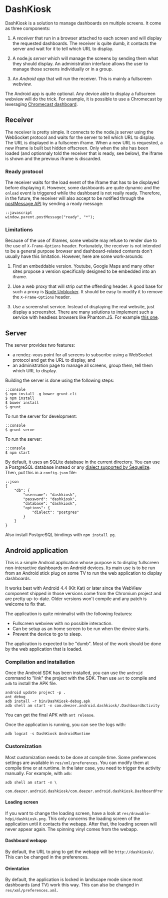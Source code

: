 # DashKiosk

DashKiosk is a solution to manage dashboards on multiple screens. It
come as three components:

 1. A _receiver_ that run in a browser attached to each screen and will
    display the requested dashboards. The receiver is quite dumb, it
    contacts the server and wait for it to tell which URL to display.

 2. A node.js _server_ which will manage the screens by sending them
    what they should display. An administration interface allows the
    user to manage those screens individually or in a group.
    
 3. An _Android app_ that will run the receiver. This is mainly a
    fullscreen webview.

The Android app is quite optional. Any device able to display a
fullscreen webview will do the trick. For example, it is possible to
use a Chromecast by leveraging [Chromecast dashboard][].

[Chromecast dashboard]: http://boombatower.github.io/chromecast-dashboard/sender/

## Receiver

The receiver is pretty simple. It connects to the node.js server using
the WebSocket protocol and waits for the server to tell which URL to
display. The URL is displayed in a fullscreen iframe. When a new URL
is requested, a new iframe is built but hidden offscreen. Only when
the site has been loaded (and optionnaly told the receiver that is
ready, see below), the iframe is shown and the previous iframe is
discarded.

### Ready protocol

The receiver waits for the load event of the iframe that has to be
displayed before displaying it. However, some dashboards are quite
dynamic and the `onload` event is triggered while the dashboard is not
really ready. Therefore, in the future, the receiver will also accept
to be notified through the [postMessage API][] by sending a ready
message:

    ::javascript
    window.parent.postMessage("ready", "*");

[postMessage API]: https://developer.mozilla.org/en-US/docs/Web/API/Window.postMessage

### Limitations

Because of the use of iframes, some website may refuse to render due
to the use of `X-Frame-Options` header. Fortunately, the receiver is
not intended to be a general purpose browser and dashboard-related
contents don't usually have this limitation. However, here are some
work-arounds:

 1. Find an embeddable version. Youtube, Google Maps and many other
    sites propose a version specifically designed to be embedded into
    an iframe.

 2. Use a web proxy that will strip out the offending header. A good
    base for such a proxy is [Node Unblocker][]. It should be easy to
    modify it to remove the `X-Frame-Options` header.

 3. Use a screenshot service. Instead of displaying the real website,
    just display a screenshot. There are many solutions to implement
    such a service with headless browsers like Phantom.JS. For example
    [this one][2].

[Node Unblocker]: http://nodeunblocker.com/proxy
[2]: https://github.com/fzaninotto/screenshot-as-a-service

## Server

The server provides two features:

 - a rendez-vous point for all screens to subscribe using a WebSocket
   protocol and get the URL to display, and
 - an administration page to manage all screens, group them, tell them
   which URL to display.

Building the server is done using the following steps:

    ::console
    $ npm install -g bower grunt-cli
    $ npm install
    $ bower install
    $ grunt

To run the server for development:

    ::console
    $ grunt serve
    
To run the server:

    ::console
    $ npm start

By default, it uses an SQLite database in the current directory. You
can use a PostgreSQL database instead or any
[dialect supported by Sequelize][]. Then, put this in a `config.json`
file:

    ::json
    {
        "db": {
            "username": "dashkiosk",
            "password": "dashkiosk",
            "database": "dashkiosk",
            "options": {
                "dialect": "postgres"
            }
        }
    }

Also install PostgreSQL bindings with `npm install pg`.

[dialect supported by Sequelize]: http://sequelizejs.com/docs/latest/usage#dialects

## Android application

This is a simple Android application whose purpose is to display
fullscreen non-interactive dashboards on Android devices. Its main use
is to be run from an Android stick plug on some TV to run the web
application to display dashboards.

It works best with Android 4.4 (Kit Kat) or later since the WebView
component shipped in those versions come from the Chromium project and
are pretty up-to-date. Older versions won't compile and any patch is
welcome to fix that.

The application is quite minimalist with the following features:

 - Fullscreen webview with no possible interaction.
 - Can be setup as an home screen to be run when the device starts.
 - Prevent the device to go to sleep.

The application is expected to be "dumb". Most of the work should be
done by the web application that is loaded.

### Compilation and installation

Once the Android SDK has been installed, you can use the `android`
command to "link" the project with the SDK. Then use `ant` to compile
and `adb` to install the APK file.

    android update project -p .
    ant debug
    adb install -r bin/DashKiosk-debug.apk
    adb shell am start -n com.deezer.android.dashkiosk/.DashboardActivity

You can get the final APK with `ant release`.

Once the application is running, you can see the logs with:

    adb logcat -s DashKiosk AndroidRuntime

### Customization

Most customization needs to be done at compile time. Some preferences
settings are available in `res/xml/preferences`. You can modify them
at compile time or at runtime. In the later case, you need to trigger
the activity manually. For example, with `adb`:

    adb shell am start -n \
       com.deezer.android.dashkiosk/com.deezer.android.dashkiosk.DashboardPreferences

#### Loading screen

If you want to change the loading screen, have a look at
`res/drawable-hdpi/dashkiosk.png`. This only concerns the loading
screen of the application until it contacts the webapp. After that,
the loading screen will never appear again. The spinning vinyl comes
from the webapp.

#### Dashboard webapp

By default, the URL to ping to get the webapp will be
`http://dashkiosk/`. This can be changed in the preferences.

#### Orientation

By default, the application is locked in landscape mode since most
dashboards (and TV) work this way. This can also be changed in
`res/xml/preferences.xml`.
